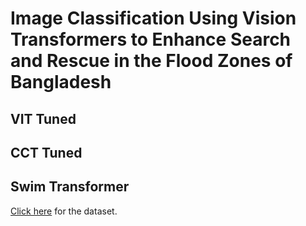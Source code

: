 # Image Classification Using Vision Transformers to Enhance Search and Rescue in the Flood Zones of Bangladesh

## VIT Tuned

## CCT Tuned

## Swim Transformer

[Click here]([url](https://drive.google.com/file/d/1quTkZA-CDkgcsbFddJaOiLRN5I6p_vYL/view)) for the dataset.
